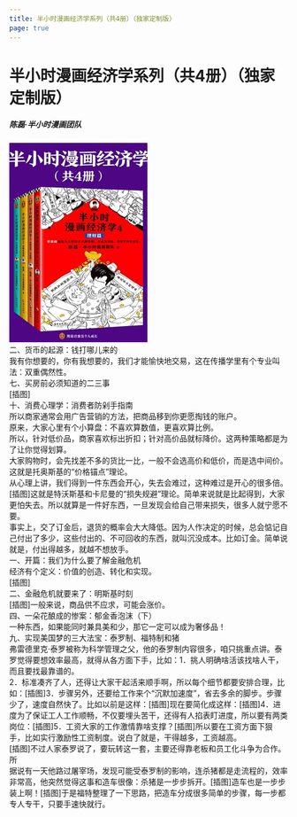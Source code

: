 ```yaml
---
title: 半小时漫画经济学系列（共4册）（独家定制版）
page: true
---
```


<div class="container">
    <h1 class="title">半小时漫画经济学系列（共4册）（独家定制版）</h1>
    <h5 class="author">陈磊·半小时漫画团队</h5>
    <img src="./img/banxiaoshimanhuajingjixuexilie/t6_26629836.jpg" alt="written" class="written" />
    <div class="wr_macOS wr_Desktop wr_page_reader wr_whiteTheme">
      <div class="sectionListItem">
        <div class="sectionListItem_title">二、货币的起源：钱打哪儿来的</div>
        <div class="sectionListItem_content noteItem_content clickable">
          <span class="icon"></span>
          <div>
            <div class="text">
              我有你想要的，你有我想要的，我们才能愉快地交易，这在传播学里有个专业叫法：双重偶然性。
            </div>
          </div>
        </div>
      </div>
      <div class="sectionListItem">
        <div class="sectionListItem_title">七、买房前必须知道的二三事</div>
        <div class="sectionListItem_content noteItem_content clickable">
          <span class="icon"></span>
          <div><div class="text">[插图]</div></div>
        </div>
      </div>
      <div class="sectionListItem">
        <div class="sectionListItem_title">十、消费心理学：消费者防剁手指南</div>
        <div class="sectionListItem_content noteItem_content clickable">
          <span class="icon"></span>
          <div>
            <div class="text">所以商家通常会用广告营销的方法，把商品移到你更愿掏钱的账户。</div>
          </div>
        </div>
      </div>
      <div class="sectionListItem">
        <div class="sectionListItem_divider leftIndent"></div>
        <div class="sectionListItem_content noteItem_content clickable">
          <span class="icon"></span>
          <div><div class="text">原来，大家心里有个小算盘：不喜欢算数值，更喜欢算比例。</div></div>
        </div>
      </div>
      <div class="sectionListItem">
        <div class="sectionListItem_divider leftIndent"></div>
        <div class="sectionListItem_content noteItem_content clickable">
          <span class="icon"></span>
          <div>
            <div class="text">
              所以，针对低价品，商家喜欢标出折扣；针对高价品就标降价。这两种策略都是为了让你觉得划算。
            </div>
          </div>
        </div>
      </div>
      <div class="sectionListItem">
        <div class="sectionListItem_divider leftIndent"></div>
        <div class="sectionListItem_content noteItem_content clickable">
          <span class="icon"></span>
          <div>
            <div class="text">
              大家购物时，会先找差不多的货比一比，一般不会选高价和低价，而是选中间价。这就是托奥斯基的“价格锚点”理论。
            </div>
          </div>
        </div>
      </div>
      <div class="sectionListItem">
        <div class="sectionListItem_divider leftIndent"></div>
        <div class="sectionListItem_content noteItem_content clickable">
          <span class="icon"></span>
          <div>
            <div class="text">
              从心理上讲，我们得到一件东西会开心，失去会难过，这种难过是开心的很多倍。[插图]这就是特沃斯基和卡尼曼的“损失规避”理论。简单来说就是比起得到，大家更怕失去。所以就算是一件好东西，一旦发现会给自己带来损失，很多人就宁愿不要。
            </div>
          </div>
        </div>
      </div>
      <div class="sectionListItem">
        <div class="sectionListItem_divider leftIndent"></div>
        <div class="sectionListItem_content noteItem_content clickable">
          <span class="icon"></span>
          <div>
            <div class="text">
              事实上，交了订金后，退货的概率会大大降低。因为人作决定的时候，总会惦记自己付出了多少，这些付出的、不可回收的东西，就叫沉没成本。比如订金。简单说就是，付出得越多，就越不想放手。
            </div>
          </div>
        </div>
      </div>
      <div class="sectionListItem">
        <div class="sectionListItem_title">一、开篇：我们为什么要了解金融危机</div>
        <div class="sectionListItem_content noteItem_content clickable">
          <span class="icon"></span>
          <div><div class="text">经济有个定义：价值的创造、转化和实现。</div></div>
        </div>
      </div>
      <div class="sectionListItem">
        <div class="sectionListItem_divider leftIndent"></div>
        <div class="sectionListItem_content noteItem_content clickable">
          <span class="icon"></span>
          <div><div class="text">[插图]</div></div>
        </div>
      </div>
      <div class="sectionListItem">
        <div class="sectionListItem_title">二、金融危机就要来了：明斯基时刻</div>
        <div class="sectionListItem_content noteItem_content clickable">
          <span class="icon"></span>
          <div><div class="text">[插图]一般来说，商品供不应求，可能会涨价。</div></div>
        </div>
      </div>
      <div class="sectionListItem">
        <div class="sectionListItem_title">四、一朵花酿成的惨案：郁金香泡沫（下）</div>
        <div class="sectionListItem_content noteItem_content clickable">
          <span class="icon"></span>
          <div>
            <div class="text">一种东西，如果能同时兼具美和少，那它一定可以成为奢侈品！</div>
          </div>
        </div>
      </div>
      <div class="sectionListItem">
        <div class="sectionListItem_title">九、实现美国梦的三大法宝：泰罗制、福特制和猪</div>
        <div class="sectionListItem_content noteItem_content clickable">
          <span class="icon"></span>
          <div>
            <div class="text">
              弗雷德里克·泰罗被称为科学管理之父，他的泰罗制内容很多，咱只挑重点讲。泰罗觉得要想效率最高，就得从各方面下手，比如：1．挑人明确啥活该找啥人干，而且要找最靠谱的。
            </div>
          </div>
        </div>
      </div>
      <div class="sectionListItem">
        <div class="sectionListItem_divider leftIndent"></div>
        <div class="sectionListItem_content noteItem_content clickable">
          <span class="icon"></span>
          <div>
            <div class="text">
              2．标准凑齐了人，还得让大家干起活来顺手啊，所以每个细节都要安排合理，比如：[插图]3．步骤另外，还要给工作来个“沉默加速度”，省去多余的脚步。步骤少了，速度自然快了。比如以前是这样：[插图]现在要简化成这样：[插图]4．进度为了保证工人工作顺畅，不仅要埋头苦干，还得有人掐表盯进度，所以要有两类岗位：[插图]5．工资大家的工作激情靠啥支撑？[插图]所以要在工资方面下狠手，比如实行激励性工资制度。说白了就是，干得越多，工资越高。
            </div>
          </div>
        </div>
      </div>
      <div class="sectionListItem">
        <div class="sectionListItem_divider leftIndent"></div>
        <div class="sectionListItem_content noteItem_content clickable">
          <span class="icon"></span>
          <div>
            <div class="text">
              [插图]不过人家泰罗说了，要玩转这一套，主要还得靠老板和员工化斗争为合作。所
            </div>
          </div>
        </div>
      </div>
      <div class="sectionListItem">
        <div class="sectionListItem_divider leftIndent"></div>
        <div class="sectionListItem_content noteItem_content clickable">
          <span class="icon"></span>
          <div>
            <div class="text">
              据说有一天他路过屠宰场，发现可能受泰罗制的影响，连杀猪都是走流程的，效率非常高，他突然觉得这事和造车很像：杀猪是一步步拆开。[插图]造车也是一步步装上啊！[插图]于是福特整理了一下思路，把造车分成很多简单的步骤，每一步都专人专干，只要手速快就行。
            </div>
          </div>
        </div>
      </div>
    </div>
    <!--  <footer class="footer">-->
    <!--    <img src="./img/banxiaoshimanhuajingjixuexilie/qr.png" alt="qr">-->
    <!--    <p>扫码阅读本书</p>-->
    <!--  </footer>-->
  </div>
